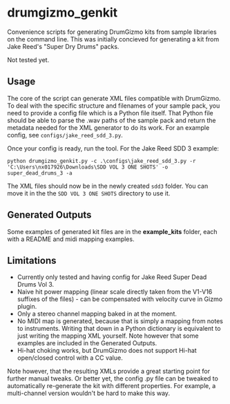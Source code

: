 # drumgizmo_genkit

Convenience scripts for generating DrumGizmo kits from sample libraries on the command line.
This was initially concieved for generating a kit from Jake Reed's "Super Dry Drums" packs.

Not tested yet.

## Usage

The core of the script can generate XML files compatible with DrumGizmo. To deal with the specific structure and filenames of your sample pack, you need to provide a config file which is a Python file itself.
That Python file should be able to parse the .wav paths of the sample pack and return the metadata needed for the XML generator to do its work.
For an example config, see `configs/jake_reed_sdd_3.py`.

Once your config is ready, run the tool. For the Jake Reed SDD 3 example:

```
python drumgizmo_genkit.py -c .\configs\jake_reed_sdd_3.py -r 'C:\Users\nx017926\Downloads\SDD VOL 3 ONE SHOTS' -o super_dead_drums_3 -a
```

The XML files should now be in the newly created `sdd3` folder. You can move it in the the `SDD VOL 3 ONE SHOTS` directory to use it.

## Generated Outputs

Some examples of generated kit files are in the **example_kits** folder, each with a README and midi mapping examples.

## Limitations

* Currently only tested and having config for Jake Reed Super Dead Drums Vol 3.
* Naive hit power mapping (linear scale directly taken from the V1-V16 suffixes of the files) - can be compensated with velocity curve in Gizmo plugin.
* Only a stereo channel mapping baked in at the moment.
* No MIDI map is generated, because that is simply a mapping from notes to instruments. Writing that down in a Python dictionary is equivalent to just writing the mapping XML yourself. Note however that some examples are included in the Generated Outputs.
* Hi-hat choking works, but DrumGizmo does not support Hi-hat open/closed control with a CC value.

Note however, that the resulting XMLs provide a great starting point for further manual tweaks. Or better yet, the config .py file can be tweaked to automatically re-generate the kit with different properties. For example, a multi-channel version wouldn't be hard to make this way.

